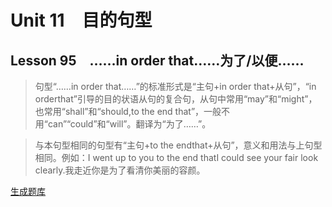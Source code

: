 ﻿ # Unit 11　目的句型
 ## Lesson 95　……in order that……为了/以便……
 
> 句型“……in order that……”的标准形式是“主句+in order that+从句”，“in orderthat”引导的目的状语从句的复合句，从句中常用“may”和“might”，也常用“shall”和“should,to the end that”，一般不用“can”“could”和“will”。翻译为“为了……”。

> 与本句型相同的句型有“主句+to the endthat+从句”，意义和用法与上句型相同。例如：I went up to you to the end thatI could see your fair look clearly.我走近你是为了看清你美丽的容颜。


 [生成题库](./question/f095.json)